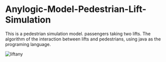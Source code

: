 # Anylogic-Model-Pedestrian-Lift-Simulation
This is a pedestrian simulation model. passengers taking two lifts.
The algorithm of the interaction between lifts and pedestrians, using java as the programing language.

![liftany](https://user-images.githubusercontent.com/60088886/127121992-237449aa-64d5-493a-8377-9a3ecf12d7a4.gif)



